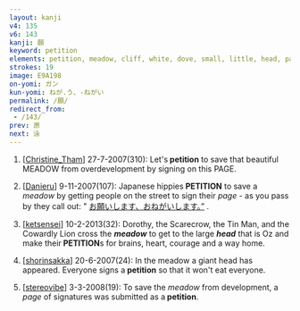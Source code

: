 ```yaml
---
layout: kanji
v4: 135
v6: 143
kanji: 願
keyword: petition
elements: petition, meadow, cliff, white, dove, small, little, head, page, one, ceiling, drop, shellfish, clam, oyster, eye, animal legs, eight
strokes: 19
image: E9A198
on-yomi: ガン
kun-yomi: ねが.う、-ねがい
permalink: /願/
redirect_from:
 - /143/
prev: 原
next: 泳
---
```


1) [<a href="http://kanji.koohii.com/profile/Christine_Tham">Christine_Tham</a>] 27-7-2007(310): Let&#039;s<strong> petition</strong> to save that beautiful MEADOW from overdevelopment by signing on this PAGE.

2) [<a href="http://kanji.koohii.com/profile/Danieru">Danieru</a>] 9-11-2007(107): Japanese hippies<strong> PETITION</strong> to save a <em>meadow</em> by getting people on the street to sign their <em>page</em> - as you pass by they call out: &quot; <a href="midori://search?text=お願いします、おねがいします。”">お願いします、おねがいします。”</a> .

3) [<a href="http://kanji.koohii.com/profile/ketsensei">ketsensei</a>] 10-2-2013(32): Dorothy, the Scarecrow, the Tin Man, and the Cowardly Lion cross the <em><strong>meadow</strong></em> to get to the large <em><strong>head</strong></em> that is Oz and make their<strong> PETITION</strong>s for brains, heart, courage and a way home.

4) [<a href="http://kanji.koohii.com/profile/shorinsakka">shorinsakka</a>] 20-6-2007(24): In the meadow a giant head has appeared. Everyone signs a<strong> petition</strong> so that it won&#039;t eat everyone.

5) [<a href="http://kanji.koohii.com/profile/stereovibe">stereovibe</a>] 3-3-2008(19): To save the <em>meadow</em> from development, a <em>page</em> of signatures was submitted as a<strong> petition</strong>.

